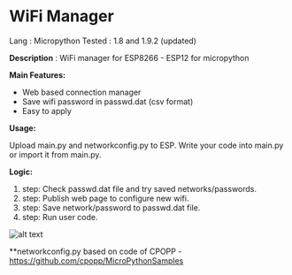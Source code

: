 # WiFi Manager

Lang   : Micropython 
Tested : 1.8 and 1.9.2 (updated)

<b>Description</b> : WiFi manager for ESP8266 - ESP12 for micropython 

<b>Main Features:</b>

- Web based connection manager 
- Save wifi password in passwd.dat (csv format) 
- Easy to apply 

<b>Usage:</b>

Upload main.py and networkconfig.py to ESP. 
Write your code into main.py or import it from main.py. 

<b>Logic:</b>
1. step: Check passwd.dat file and try saved networks/passwords.
2. step: Publish web page to configure new wifi. 
3. step: Save network/password to passwd.dat file. 
4. step: Run user code.

![alt text](https://github.com/tayfunulu/WiFiManager/blob/master/WiFi_Manager.png)

**networkconfig.py based on code of CPOPP - https://github.com/cpopp/MicroPythonSamples
